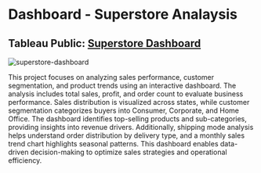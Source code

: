 # **Dashboard - Superstore Analaysis**
## **Tableau Public:** [Superstore Dashboard](https://public.tableau.com/shared/PYJDZDT6W?:display_count=n&:origin=viz_share_link)

![superstore-dashboard](https://github.com/user-attachments/assets/ae16d4c9-73f6-458b-8ce5-0b3413e91fe3)

This project focuses on analyzing sales performance, customer segmentation, and product trends using an interactive dashboard. The analysis includes total sales, profit, and order count to evaluate business performance. Sales distribution is visualized across states, while customer segmentation categorizes buyers into Consumer, Corporate, and Home Office. The dashboard identifies top-selling products and sub-categories, providing insights into revenue drivers. Additionally, shipping mode analysis helps understand order distribution by delivery type, and a monthly sales trend chart highlights seasonal patterns. This dashboard enables data-driven decision-making to optimize sales strategies and operational efficiency.
